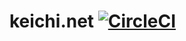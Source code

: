# keichi.net [![CircleCI](https://circleci.com/gh/keichi/keichi.net.svg?style=svg)](https://circleci.com/gh/keichi/keichi.net)
